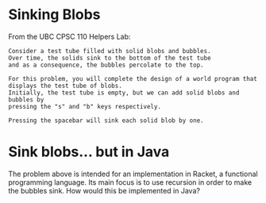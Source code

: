 # Sinking Blobs

From the UBC CPSC 110 Helpers Lab: 
```
Consider a test tube filled with solid blobs and bubbles.
Over time, the solids sink to the bottom of the test tube
and as a consequence, the bubbles percolate to the top.

For this problem, you will complete the design of a world program that displays the test tube of blobs.
Initially, the test tube is empty, but we can add solid blobs and bubbles by 
pressing the "s" and "b" keys respectively. 

Pressing the spacebar will sink each solid blob by one.
```

# Sink blobs... but in Java

The problem above is intended for an implementation in Racket, a functional programming language. Its main focus is to use recursion in order to make the bubbles sink. How would this be implemented in Java?